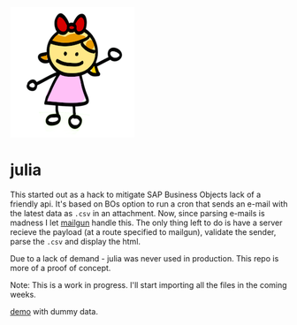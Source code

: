 ![julia](/julia.png?raw=true)

# julia
This started out as a hack to mitigate SAP Business Objects lack of a friendly api. It's based on BOs option to run a cron that sends an e-mail with the latest data as `.csv` in an attachment. Now, since parsing e-mails is madness I let [mailgun](https://www.mailgun.com/inbound-routing) handle this. The only thing left to do is have a server recieve the payload (at a route specified to mailgun), validate the sender, parse the `.csv` and display the html.

Due to a lack of demand - julia was never used in production. This repo is more of a proof of concept.

Note: This is a work in progress. I'll start importing all the files in the coming weeks.

[demo](http://s.codepen.io/KarlPokus/debug/2ed99feba84c215d2e943419be8b9c4e) with dummy data.

